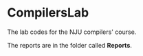 # CompilersLab

The lab codes for the NJU compilers' course.

The reports are in the folder called **Reports**.
